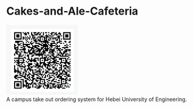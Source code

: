 # Cakes-and-Ale-Cafeteria
![Images](https://github.com/Tyrannus-Moore/Cakes-and-Ale-Cafeteria/blob/master/Images/source.png)   
 A campus take out ordering system for Hebei University of Engineering. 
